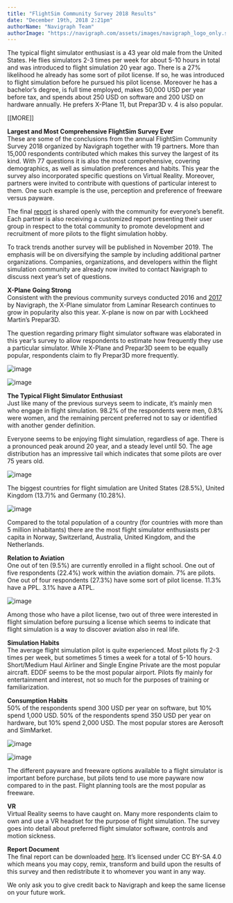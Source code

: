 ```yaml
---
title: "FlightSim Community Survey 2018 Results"
date: "December 19th, 2018 2:21pm"
authorName: "Navigraph Team"
authorImage: "https://navigraph.com/assets/images/navigraph_logo_only.svg"
---
```


The typical flight simulator enthusiast is a 43 year old male from the United States. He flies simulators 2-3 times per week for about 5-10 hours in total and was introduced to flight simulation 20 year ago. There is a 27% likelihood he already has some sort of pilot license. If so, he was introduced to flight simulation before he pursued his pilot license. Moreover he has a bachelor’s degree, is full time employed, makes 50,000 USD per year before tax, and spends about 250 USD on software and 200 USD on hardware annually. He prefers X-Plane 11, but Prepar3D v. 4 is also popular.

\[\[MORE\]\]

**Largest and Most Comprehensive FlightSim Survey Ever**  
These are some of the conclusions from the annual FlightSim Community Survey 2018 organized by Navigraph together with 19 partners. More than 15,000 respondents contributed which makes this survey the largest of its kind. With 77 questions it is also the most comprehensive, covering demographics, as well as simulation preferences and habits. This year the survey also incorporated specific questions on Virtual Reality. Moreover, partners were invited to contribute with questions of particular interest to them. One such example is the use, perception and preference of freeware versus payware.

The final [report](https://download.navigraph.com/docs/navigraph-flightsim-community-survey-2018-final.pdf) is shared openly with the community for everyone’s benefit. Each partner is also receiving a customized report presenting their user group in respect to the total community to promote development and recruitment of more pilots to the flight simulation hobby.

To track trends another survey will be published in November 2019\. The emphasis will be on diversifying the sample by including additional partner organizations. Companies, organizations, and developers within the flight simulation community are already now invited to contact Navigraph to discuss next year’s set of questions.

**X-Plane Going Strong**  
Consistent with the previous community surveys conducted 2016 and [2017](http://blog.navigraph.com/post/167492052421/survey-results-prepar3d-x-plane-up-fsx-down) by Navigraph, the X-Plane simulator from Laminar Research continues to grow in popularity also this year. X-plane is now on par with Lockheed Martin’s Prepar3D.

The question regarding primary flight simulator software was elaborated in this year’s survey to allow respondents to estimate how frequently they use a particular simulator. While X-Plane and Prepar3D seem to be equally popular, respondents claim to fly Prepar3D more frequently.

  
![image](/media/181243982766_0.png)

![image](/media/181243982766_1.png)

**The Typical Flight Simulator Enthusiast**  
Just like many of the previous surveys seem to indicate, it’s mainly men who engage in flight simulation. 98.2% of the respondents were men, 0.8% were women, and the remaining percent preferred not to say or identified with another gender definition.

Everyone seems to be enjoying flight simulation, regardless of age. There is a pronounced peak around 20 year, and a steady level until 50\. The age distribution has an impressive tail which indicates that some pilots are over 75 years old.

![image](/media/181243982766_2.png)

The biggest countries for flight simulation are United States (28.5%), United Kingdom (13.7)% and Germany (10.28%). 

![image](/media/181243982766_3.png)

Compared to the total population of a country (for countries with more than 5 million inhabitants) there are the most flight simulator enthusiasts per capita in Norway, Switzerland, Australia, United Kingdom, and the Netherlands.

**Relation to Aviation**  
One out of ten (9.5%) are currently enrolled in a flight school. One out of five respondents (22.4%) work within the aviation domain. 7% are pilots. One out of four respondents (27.3%) have some sort of pilot license. 11.3% have a PPL. 3.1% have a ATPL.

![image](/media/181243982766_4.png)

Among those who have a pilot license, two out of three were interested in flight simulation before pursuing a license which seems to indicate that flight simulation is a way to discover aviation also in real life.

**Simulation Habits**  
The average flight simulation pilot is quite experienced. Most pilots fly 2-3 times per week, but sometimes 5 times a week for a total of 5-10 hours. Short/Medium Haul Airliner and Single Engine Private are the most popular aircraft. EDDF seems to be the most popular airport. Pilots fly mainly for entertainment and interest, not so much for the purposes of training or familiarization.

**Consumption Habits**  
50% of the respondents spend 300 USD per year on software, but 10% spend 1,000 USD. 50% of the respondents spend 350 USD per year on hardware, but 10% spend 2,000 USD. The most popular stores are Aerosoft and SimMarket.

![image](/media/181243982766_5.png)

![image](/media/181243982766_6.png)

The different payware and freeware options available to a flight simulator is important before purchase, but pilots tend to use more payware now compared to in the past. Flight planning tools are the most popular as freeware.

**VR**  
Virtual Reality seems to have caught on. Many more respondents claim to own and use a VR headset for the purpose of flight simulation. The survey goes into detail about preferred flight simulator software, controls and motion sickness.  
  
**Report Document**  
The final report can be downloaded [here](https://download.navigraph.com/docs/navigraph-flightsim-community-survey-2018-final.pdf). It’s licensed under CC BY-SA 4.0 which means you may copy, remix, transform and build upon the results of this survey and then redistribute it to whomever you want in any way.

We only ask you to give credit back to Navigraph and keep the same license on your future work.